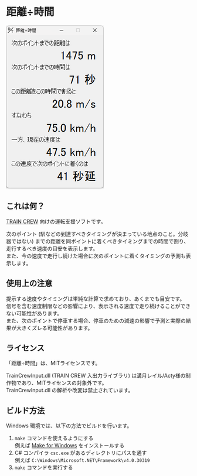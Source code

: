 距離÷時間
==========

![スクリーンショット](distance_per_time_ss.png)

## これは何？

[TRAIN CREW](https://acty-soft.com/traincrew/) 向けの運転支援ソフトです。

次のポイント (駅などの到達すべきタイミングが決まっている地点のこと。分岐器ではない) までの距離を同ポイントに着くべきタイミングまでの時間で割り、走行するべき速度の目安を表示します。  
また、今の速度で走行し続けた場合に次のポイントに着くタイミングの予測も表示します。

## 使用上の注意

提示する速度やタイミングは単純な計算で求めており、あくまでも目安です。  
信号を含む速度制限などの影響により、表示される速度で走り続けることができない可能性があります。  
また、次のポイントで停車する場合、停車のための減速の影響で予測と実際の結果が大きくズレる可能性があります。

## ライセンス

「距離÷時間」は、MITライセンスです。

TrainCrewInput.dll (TRAIN CREW 入出力ライブラリ) は溝月レイル/Acty様の制作物であり、MITライセンスの対象外です。  
TrainCrewInput.dll の解析や改変は禁止されています。

## ビルド方法

Windows 環境では、以下の方法でビルドを行います。

1. `make` コマンドを使えるようにする  
   例えば [Make for Windows](https://gnuwin32.sourceforge.net/packages/make.htm) をインストールする
2. C# コンパイラ `csc.exe` があるディレクトリにパスを通す  
   例えば `C:\Windows\Microsoft.NET\Framework\v4.0.30319`
3. `make` コマンドを実行する
